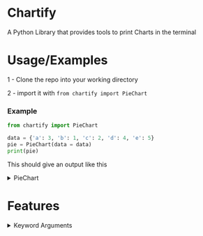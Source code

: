 
# Chartify

A Python Library that provides tools to print Charts in the terminal

# Usage/Examples

1 - Clone the repo into your working directory

2 - import it with `from chartify import PieChart`

### Example

```python
from chartify import PieChart

data = {'a': 3, 'b': 1, 'c': 2, 'd': 4, 'e': 5}
pie = PieChart(data = data)
print(pie)

```

This should give an output like this
<details>
<summary> PieChart </summary>

```
                              &&                              
                    &&&&&&&&&&&&&&&&&&&&&&                    
                &&&&&&&&&&&&&&&&&&&&&&&&&&&&&&                
            &&&&&&&&&&&&&&&&&&&&&&&&&&&&&&&&&&&&!!            
          &&&&&&&&&&&&&&&&&&&&&&&&&&&&&&&&&&&&!!!!!!          
        &&&&&&&&&&&&&&&&&&&&&&&&&&&&&&&&&&&&&&!!!!!!!!        
      &&&&&&&&&&&&&&&&&&&&&&&&&&&&&&&&&&&&&&!!!!!!!!!!!!      
      &&&&&&&&&&&&&&&&&&&&&&&&&&&&&&&&&&&&!!!!!!!!!!!!!!      
    ;;&&&&&&&&&&&&&&&&&&&&&&&&&&&&&&&&&&&&!!!!!!!!!!!!!!!!    
    ;;;;;;&&&&&&&&&&&&&&&&&&&&&&&&&&&&&&!!!!!!!!!!!!!!!!!!    
  ;;;;;;;;;;;;&&&&&&&&&&&&&&&&&&&&&&&&!!!!!!!!!!!!!!!!!!!!!!  
  ;;;;;;;;;;;;;;;;&&&&&&&&&&&&&&&&&&!!!!!!!!!!!!!!!!!!!!!!!!  
  ;;;;;;;;;;;;;;;;;;&&&&&&&&&&&&&&&&!!!!!!!!!!!!!!!!!!!!!!!!  
  ;;;;;;;;;;;;;;;;;;;;;;&&&&&&&&&&!!!!!!!!!!!!!!!!!!!!!!!!!!  
  ;;;;;;;;;;;;;;;;;;;;;;;;;;&&&&!!!!!!!!!!!!!!!!!!**********  
;;;;;;;;;;;;;;;;;;;;;;;;;;;;;;##******************************
  ;;;;;;;;;;;;;;;;;;;;;;;;;;;;########**********************  
  ;;;;;;;;;;;;;;;;;;;;;;;;;;;;##############****************  
  ;;;;;;;;;;;;;;;;;;;;;;;;;;;;####################**********  
  ;;;;;;;;;;;;;;;;;;;;;;;;;;;;##########################****  
  ;;;;;;;;;;;;;;;;;;;;;;;;;;;;##############################  
    ;;;;;;;;;;;;;;;;;;;;;;;;;;############################    
    ;;;;;;;;;;;;;;;;;;;;;;;;;;############################    
      ;;;;;;;;;;;;;;;;;;;;;;;;##########################      
      ;;;;;;;;;;;;;;;;;;;;;;;;##########################      
        ;;;;;;;;;;;;;;;;;;;;;;########################        
          ;;;;;;;;;;;;;;;;;;;;######################          
            ;;;;;;;;;;;;;;;;;;####################            
                ;;;;;;;;;;;;;;################                
                    ;;;;;;;;;;############                    
                              ##                              


RGB Gamer Legend:
[#] a - 3
[*] b - 1
[!] c - 2
[&] d - 4
[;] e - 5

```
</details>

# Features

<details>

<summary> Keyword Arguments </summary>

### data: `dict[str, int]`
Enter the data of the piechart

- Default value: `None`
- Allowed Options: `dict[str, int]`
- Optional: `NO`

### radius: `int`
Change the radius of the chart

- Default value: `15`
- Allowed Options: `int`
- Optional: `YES`

### keys: `tuple[str]`
List of keys that the chart will use instead of default
(if the chart needs more keys than default provide your own keys)

- Default value: ```('#', '*', '!', '&', ';', '%', ':', '@', '.', '$', ',', '?', '>', '<', '+', '-', '=', '^', '~', '`', '|', '\', '/')```
- Allowed Options: `tuple[str]`
- Optional: `YES`

### gamerMode: `bool`
Print the chart in multicolor to make it more readeable 

- Default value: `False`
- Allowed Options: `True, False`
- Optional: `YES`

### ascending: `bool`, `None`
Order your data by value 
1. Ascending -> `True`
2. Descending -> `False`
3. Same as Input order -> `None`

- Default value: `None`
- Allowed Options: `True`, `False`, `None`
- Optional: `YES`
<\details>
